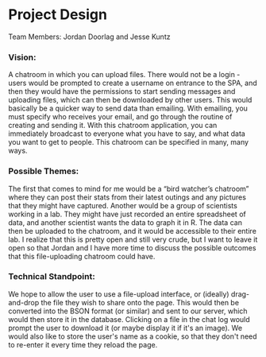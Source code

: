 # Project Design
Team Members: Jordan Doorlag and Jesse Kuntz

### Vision:
A chatroom in which you can upload files. There would not be a login - users would be prompted to create a username on entrance to the SPA, and then they would have the permissions to start sending messages and uploading files, which can then be downloaded by other users. This would basically be a quicker way to send data than emailing. With emailing, you must specify who receives your email, and go through the routine of creating and sending it. With this chatroom application, you can immediately broadcast to everyone what you have to say, and what data you want to get to people. This chatroom can be specified in many, many ways.

### Possible Themes:
The first that comes to mind for me would be a “bird watcher’s chatroom” where they can post their stats from their latest outings and any pictures that they might have captured. Another would be a group of scientists working in a lab. They might have just recorded an entire spreadsheet of data, and another scientist wants the data to graph it in R. The data can then be uploaded to the chatroom, and it would be accessible to their entire lab. I realize that this is pretty open and still very crude, but I want to leave it open so that Jordan and I have more time to discuss the possible outcomes that this file-uploading chatroom could have.

### Technical Standpoint:
We hope to allow the user to use a file-upload interface, or (ideally) drag-and-drop the file they wish to share onto the page. This would then be converted into the BSON format (or similar) and sent to our server, which would then store it in the database. Clicking on a file in the chat log would prompt the user to download it (or maybe display it if it's an image). We would also like to store the user's name as a cookie, so that they don't need to re-enter it every time they reload the page.
